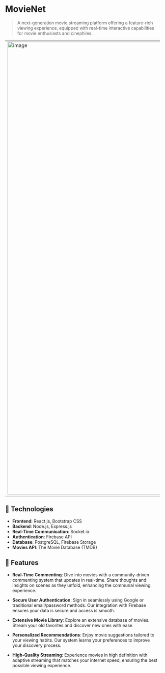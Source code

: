 # MovieNet

> A next-generation movie streaming platform offering a feature-rich viewing experience, equipped with real-time interactive capabilities for movie enthusiasts and cinephiles.

<table>
  <tr>
    <td>
      <img width="1469" alt="image" src="https://github.com/user-attachments/assets/b4aabed8-b238-484c-85d3-a1a3be6031ed">
    </td>
    <td>
      <img width="1411" alt="image" src="https://github.com/user-attachments/assets/cf971c99-df9f-4354-aa43-93f4389511d6">
    </td>
  </tr>
</table>

## 💾 Technologies

- **Frontend**: React.js, Bootstrap CSS
- **Backend**: Node.js, Express.js
- **Real-Time Communication**: Socket.io
- **Authentication**: Firebase API
- **Database**: PostgreSQL, Firebase Storage
- **Movies API**: The Movie Database (TMDB)

## 🌟 Features

- **Real-Time Commenting**: Dive into movies with a community-driven commenting system that updates in real-time. Share thoughts and insights on scenes as they unfold, enhancing the communal viewing experience.

- **Secure User Authentication**: Sign in seamlessly using Google or traditional email/password methods. Our integration with Firebase ensures your data is secure and access is smooth.

- **Extensive Movie Library**: Explore an extensive database of movies. Stream your old favorites and discover new ones with ease.

- **Personalized Recommendations**: Enjoy movie suggestions tailored to your viewing habits. Our system learns your preferences to improve your discovery process.

- **High-Quality Streaming**: Experience movies in high definition with adaptive streaming that matches your internet speed, ensuring the best possible viewing experience.
